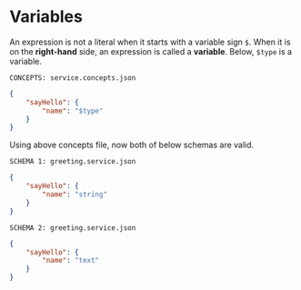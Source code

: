 # Variables

An expression is not a literal when it starts with a variable sign `$`. When it
is on the **right-hand** side, an expression is called a **variable**. Below,
`$type` is a variable.

`CONCEPTS: service.concepts.json`

```json
{
    "sayHello": {
        "name": "$type"
    }
}
```

Using above concepts file, now both of below schemas are valid.

`SCHEMA 1: greeting.service.json`

```json
{
    "sayHello": {
        "name": "string"
    }
}
```

`SCHEMA 2: greeting.service.json`

```json
{
    "sayHello": {
        "name": "text"
    }
}
```
